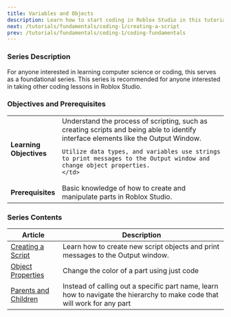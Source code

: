 ```yaml
---
title: Variables and Objects
description: Learn how to start coding in Roblox Studio in this tutorial series.
next: /tutorials/fundamentals/coding-1/creating-a-script
prev: /tutorials/fundamentals/coding-1/coding-fundamentals
---
```


### Series Description

For anyone interested in learning computer science or coding, this serves as a foundational series. This series is recommended for anyone interested in taking other coding lessons in Roblox Studio.

### Objectives and Prerequisites

<table>
<tbody>
   <tr>
    <td width="20%"><b>Learning Objectives</b></td>
    <td>
    Understand the process of scripting, such as creating scripts and being able to identify interface elements like the Output Window.

    Utilize data types, and variables use strings to print messages to the Output window and change object properties.
    </td>

   </tr>
   <tr>
    <td><b>Prerequisites</b></td>
    <td>
    Basic knowledge of how to create and manipulate parts in Roblox Studio.
    </td>

   </tr>
</tbody>
</table>

### Series Contents

<table>
<thead>
   <tr>
    <th>Article</th>
    <th>Description</th>
   </tr>
</thead>
<tbody>
   <tr>
    <td><a href="../coding-1/creating-a-script.md">Creating a Script</a></td>
    <td>Learn how to create new script objects and print messages to the Output window.</td>
   </tr>
   <tr>
    <td><a href="../coding-1/object-properties.md">Object Properties</a></td>
    <td>Change the color of a part using just code</td>
   </tr>
   <tr>
   <td><a href="../coding-1/parents-and-children.md">Parents and Children</a></td>
    <td>Instead of calling out a specific part name, learn how to navigate the hierarchy to make code that will work for any part</td>
   </tr>
</tbody>
</table>
